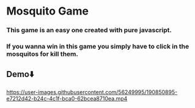 # Mosquito Game

### This game is an easy one created with pure javascript.

### If you wanna win in this game you simply have to click in the mosquitos for kill them.

## Demo⬇️
https://user-images.githubusercontent.com/56249995/190850895-e7212d42-b24c-4c1f-bca0-62bcea8710ea.mp4

